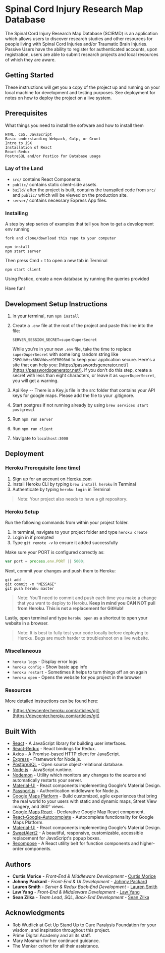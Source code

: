 # Spinal Cord Injury Research Map Database

The Spinal Cord Injury Research Map Database (SCIRMD) is an application which allows users to discover research studies and other resources for people living with Spinal Cord Injuries and/or Traumatic Brain Injuries. Passive Users have the ability to register for authenticated accounts, upon registration, users are able to submit research projects and local resources of which they are aware. 

## Getting Started

These instructions will get you a copy of the project up and running on your local machine for development and testing purposes. See deployment for notes on how to deploy the project on a live system.

## Prerequisites

What things you need to install the software and how to install them

```
HTML, CSS, JavaScript
Basic understanding Webpack, Gulp, or Grunt
Intro to JSX
Installation of React
React-Redux
PostreSQL and/or Postico for Database usage

```
### Lay of the Land

* `src/` contains React Components.
* `public/` contains static client-side assets.
* `build/` after the project is built, contains the transpiled code from `src/` and `public/` which will be viewed on the production site.
* `server/` contains necessary Express App files.

### Installing

A step by step series of examples that tell you how to get a development env running

```
fork and clone/download this repo to your computer
```

```
npm install
npm start server
```

Then press Cmd + t to open a new tab in Terminal

```
npm start client
```

Using Postico, create a new database by running the queries provided

Have fun!

## Development Setup Instructions

1. In your terminal, run `npm install`
2. Create a `.env` file at the root of the project and paste this line into the file:
   
    ```SERVER_SESSION_SECRET=superDuperSecret```
    

    While you're in your new `.env` file, take the time to replace `superDuperSecret` with some long random string like `25POUbVtx6RKVNWszd9ERB9Bb6` to keep your application secure. Here's a site that can help you: [https://passwordsgenerator.net/](https://passwordsgenerator.net/). If you don't do this step, create a secret with less than eight characters, or leave it as `superDuperSecret`, you will get a warning.

3.  Api Key -- There is a Key.js file in the src folder that contains your API keys for google maps. Please add the file to your .gitignore.
4. Start postgres if not running already by using `brew services start postgresql`
5. Run `npm run server`
6. Run `npm run client`
7. Navigate to `localhost:3000`

## Deployment
### Heroku Prerequisite (one time)

1. Sign up for an account on [Heroku.com](https://www.heroku.com/)
2. Install Heroku CLI by typing `brew install heroku` in Terminal
3. Authenticate by typing `heroku login` in Terminal

  > Note: Your project also needs to have a git repository.

### Heroku Setup

Run the following commands from within your project folder.

1. In terminal, navigate to your project folder and type `heroku create`
2. Login in if prompted
3. Type `git remote -v` to ensure it added successfully

Make sure your PORT is configured correctly as:

```JavaScript
var port = process.env.PORT || 5000;
```

Next, commit your changes and push them to Heroku:

```
git add .
git commit -m "MESSAGE"
git push heroku master
```

   > Note: You'll need to commit and push each time you make a change that you want to deploy to Heroku. **Keep in mind you CAN NOT pull from Heroku. This is not a replacement for GitHub!**

Lastly, open terminal and type `heroku open` as a shortcut to open your website in a browser.

   > Note: It is best to fully test your code locally before deploying to Heroku. Bugs are much harder to troubleshoot on a live website.

### Miscellaneous

- `heroku logs` - Display error logs
- `heroku config` - Show basic app info
- `heroku restart` - Sometimes it helps to turn things off an on again
- `heroku open` - Opens the website for you project in the browser

### Resources

More detailed instructions can be found here: 

- [https://devcenter.heroku.com/articles/git](https://devcenter.heroku.com/articles/git)



## Built With

* [React](https://reactjs.org/) - A JavaScript library for building user interfaces.
* [React-Redux](https://redux.js.org) - React bindings for Redux.
* [Axios](https://github.com/axios/axios) - A Promise-based HTTP client for JavaScript.
* [Express](https://expressjs.com/) - Framework for Node.js.
* [PostgreSQL](https://www.postgresql.org/) - Open source object-relational database.
* [Node.js](https://nodejs.org/en/) - JavaScript runtime.
* [Nodemon](https://nodemon.io/) - Utility which monitors any changes to the source and automatically restarts your server.
* [Material-UI](https://material-ui.com) - React components implementing Google's Material Design.
* [Passport.js](www.passportjs.org) - Authentication middleware for Node.js.
* [Google Maps Platform](https://cloud.google.com/maps-platform/) - Build customized, agile experiences that bring the real world to your users with static and dynamic maps, Street View imagery, and 360° views.
* [Google Maps React](https://www.npmjs.com/package/google-maps-react) - Declarative Google Map React component.
* [React-Google-Autocomplete](https://www.npmjs.com/package/react-google-autocomplete) - Autocomplete functionality for Google Maps Platform.
* [Material-UI](https://material-ui.com) - React components implementing Google's Material Design.
* [SweetAlert2](https://sweetalert2.github.io/) - A beautiful, responsive, customizable, accessible replacement for JavaScript's popup boxes.
* [Recompose](https://github.com/acdlite/recompose) - A React utility belt for function components and higher-order components.



## Authors

* **Curtis Morice** - *Front-End & Middleware Development* - [Curtis Morice](https://github.com/CurtisMorice)
* **Johnny Packard** - *Front-End & UI Development* - [Johnny Packard](https://github.com/JohnnyPackard)
* **Lauren Smith** - *Server & Redux Back-End Development* - [Lauren Smith](https://github.com/smit4446)
* **Law Yang** - *Front-End & Middleware Development* - [Law Yang](https://github.com/LawYang)
* **Sean Zilka** - *Team Lead, SQL, Back-End Development* - [Sean Zilka](https://github.com/srz1992)


## Acknowledgments

* Rob Wudlick at Get Up Stand Up to Cure Paralysis Foundation for your wisdom, and inspiration throughout this project.
* Prime Digital Academy and all its staff.
* Mary Mosman for her continued guidance.
* The Menkar cohort for all their assistance.